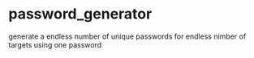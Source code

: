 # password_generator
generate a endless number of unique passwords for endless nimber of targets using one password
